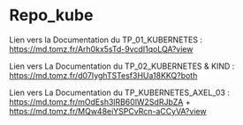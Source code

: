 # Repo_kube

Lien vers la Documentation du TP_01_KUBERNETES : https://md.tomz.fr/Arh0kx5sTd-9vcdI1qoLQA?view

Lien vers La Documentation du TP_02_KUBERNETES & KIND : https://md.tomz.fr/d07IyghTSTesf3HUa18KKQ?both

Lien vers La Documentation du TP_KUBERNETES_AXEL_03 : https://md.tomz.fr/mOdEsh3lRB60lW2SdRJbZA + https://md.tomz.fr/MQw48eiYSPCvRcn-aCCyVA?view
